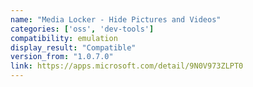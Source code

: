 ```yaml
---
name: "Media Locker - Hide Pictures and Videos"
categories: ['oss', 'dev-tools']
compatibility: emulation
display_result: "Compatible"
version_from: "1.0.7.0"
link: https://apps.microsoft.com/detail/9N0V973ZLPT0
---
```

